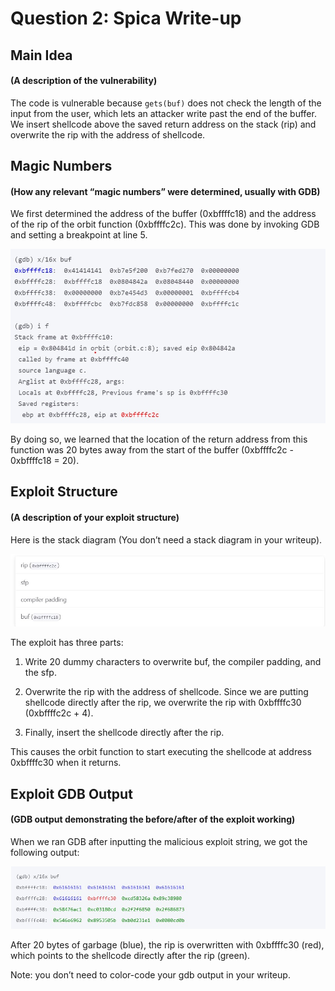 # Question 2: Spica Write-up
## Main Idea
#### (A description of the vulnerability)

The code is vulnerable because ```gets(buf)``` does not check the length of the input from the user, which lets an attacker write past the end of the buffer. We insert shellcode above the saved return address on the stack (rip) and overwrite the rip with the address of shellcode.

## Magic Numbers
#### (How any relevant “magic numbers” were determined, usually with GDB)

We first determined the address of the buffer (0xbffffc18) and the address of the rip of the orbit function (0xbffffc2c). This was done by invoking GDB and setting a breakpoint at line 5.

![p11](./img/p11.jpg)

By doing so, we learned that the location of the return address from this function was 20 bytes away from the start of the buffer (0xbffffc2c - 0xbffffc18 = 20).

## Exploit Structure
#### (A description of your exploit structure)

Here is the stack diagram (You don’t need a stack diagram in your writeup).

![p12](./img/p12.jpg)

The exploit has three parts:

1. Write 20 dummy characters to overwrite buf, the compiler padding, and the sfp.

2. Overwrite the rip with the address of shellcode. Since we are putting shellcode directly after the rip, we overwrite the rip with 0xbffffc30 (0xbffffc2c + 4).

3. Finally, insert the shellcode directly after the rip.

This causes the orbit function to start executing the shellcode at address 0xbffffc30 when it returns.

## Exploit GDB Output
#### (GDB output demonstrating the before/after of the exploit working)

When we ran GDB after inputting the malicious exploit string, we got the following output:

![p13](./img/p13.jpg)

After 20 bytes of garbage (blue), the rip is overwritten with 0xbffffc30 (red), which points to the shellcode directly after the rip (green).

Note: you don’t need to color-code your gdb output in your writeup.
